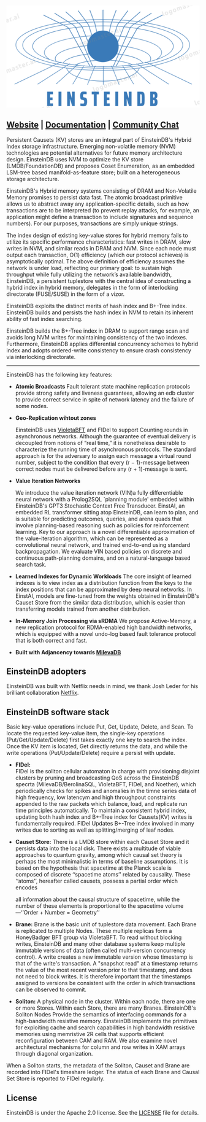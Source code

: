 <img src="images/EinsteinDBLogo.png" alt="einsteindb_logo" width="600"/>

## [Website](https://www.einsteindb.com) | [Documentation](https://einsteindb.com/docs/latest/concepts/overview/) | [Community Chat](https://einsteindb.com/chat)


Persistent Causets (KV) stores are an integral part of EinsteinDB's Hybrid Index storage infrastructure. Emerging non-volatile memory (NVM) technologies are potential alternatives for future memory architecture design. EinsteinDB uses NVM to optimize the KV store (LMDB/FoundationDB) and proposes Coset Enumeration, as an embedded LSM-tree based manifold-as-feature store; built on a heterogeneous storage architecture. 


EinsteinDB's Hybrid memory systems consisting of DRAM and Non-Volatile Memory promises to persist data fast. The atomic broadcast primitive allows us to abstract away any application-specific details, such as how transactions are to be interpreted (to prevent replay attacks, for example, an application might define a transaction to include signatures and sequence numbers). For our purposes, transactions are simply unique strings. 

The index design of existing key-value stores for hybrid memory fails to utilize its specific performance characteristics: fast writes in DRAM, slow writes in NVM, and similar reads in DRAM and NVM. Since each node must output each transaction, O(1) efficiency (which our protocol achieves) is asymptotically optimal. The above definition of efficiency assumes the network is under load, reflecting our primary goal: to sustain high throughput while fully utilizing the network’s available bandwidth, EinsteinDB, a persistent tuplestore with the central idea of constructing a hybrid index in hybrid memory, delegates in the form of interlocking directorate (FUSE/SUSE) in the form of a vizor.

EinsteinDB exploits the distinct merits of hash index and B+-Tree index. EinsteinDB builds and persists the hash index in NVM to retain its inherent ability of fast index searching.

 EinsteinDB builds the B+-Tree index in DRAM to support range scan and avoids long NVM writes for maintaining consistency of the two indexes. Furthermore, EinsteinDB applies differential concurrency schemes to hybrid index and adopts ordered-write consistency to ensure crash consistency via interlocking directorate. 



---


EinsteinDB has the following key features:

- **Atomic Broadcasts**
    Fault tolerant state machine replication protocols provide strong safety and liveness guarantees, allowing an edb cluster to provide correct service in spite of network latency and the failure of some nodes. 
    

- **Geo-Replication wihtout zones**

    EinsteinDB uses [VioletaBFT](http://github.com/whtcorpsinc/violetabft) and FIDel to support Counting rounds in asynchronous networks. Although the guarantee of eventual delivery is decoupled from notions of “real time,” it is nonetheless desirable to characterize the running time of asynchronous protocols. The standard approach is for the adversary to assign each message a virtual round number, subject to the condition that every (r − 1)-message between correct nodes must be delivered before any (r + 1)-message is sent.

- **Value Iteration Networks**

    We introduce the value iteration network (VIN)a fully differentiable neural network with a Prolog2SQL `planning module' embedded within EinsteinDB's GPT3 Stochastic Context Free Transducer. EinstAI, an embedded RL transformer sitting atop EinsteinDB, can learn to plan, and is suitable for predicting outcomes, queries, and arena quads that involve planning-based reasoning such as policies for reinforcement learning. Key to our approach is a novel differentiable approximation of the value-iteration algorithm, which can be represented as a convolutional neural network, and trained end-to-end using standard backpropagation. We evaluate VIN based policies on discrete and continuous path-planning domains, and on a natural-language based search task.

- **Learned Indexes for Dynamic Workloads**
    The core insight of learned indexes is to view index as a distribution function from the keys to the index positions that can be approximated by deep neural networks. In EinstAI, models are fine-tuned from the weights obtained in EinsteinDB's Causet Store  from the similar data distribution, which is easier than transferring models trained from another distribution.
    

- **In-Memory Join Processing via sRDMA**
    We propose Active-Memory, a new replication protocol for RDMA-enabled high bandwidth networks, which is equipped with a novel undo-log based fault tolerance protocol that is both correct and fast.        
    

- **Built with Adjancency towards [MilevaDB](https://github.com/whtcorpsinc/milevadb)**



## EinsteinDB adopters

EinsteinDB was built with Netflix needs in mind, we thank Josh Leder for his brilliant collaboration [Netflix](https://netflix.github.io).

## EinsteinDB software stack

Basic key-value operations include Put, Get, Update, Delete, and Scan. To locate the requested key-value item, the single-key operations (Put/Get/Update/Delete) first takes exactly one key to search the index. Once the KV item is located, Get directly returns the data, and while the write operations (Put/Update/Delete) require a persist with update.

- **FIDel:**    
    FIDel is the soliton cellular automaton in charge with provisioning disjoint clusters by pruning and broadcasting QoS across the EinsteinDB specrta (MilevaDB/BerolinaSQL, VioletaBFT, FIDel, and Noether), which periodically checks for spikes and anomalies in the timne series data of high frequency, low latencym and high throughpout constraints appended to the raw packets which balance, load, and replicate run time principles automatically. To maintain a consistent hybrid index, updating both hash index and B+-Tree index for Causets(KV) writes is fundamentally required. FIDel Updates B+-Tree index involved in many writes due to sorting as well as splitting/merging of leaf nodes.

- **Causet Store:** 
    There is a LMDB store within each Causet Store and it persists data into the local disk. There exists a multitude of viable approaches to quantum gravity, among which causal set theory is perhaps the most minimalistic in terms of baseline assumptions. It is based on the hypothesis that spacetime at the Planck scale is composed of discrete ‘‘spacetime atoms’’ related by causality. These ‘‘atoms’’, hereafter called causets, possess a partial order which encodes

    all information about the causal structure of spacetime, while the number of these elements is proportional to the spacetime volume—‘‘Order + Number = Geometry’’

- **Brane:** Brane is the basic unit of tuplestore data movement. Each Brane  is replicated to multiple Nodes. These multiple replicas form a HoneyBadger BFT group via VioletaBFT. To read without blocking writes, EinsteinDB and many other database systems keep multiple immutable versions of data (often called multi-version concurrency control). A write creates a new immutable version whose timestamp is that of the write's transaction. A "snapshot read" at a timestamp returns the value of the most recent version prior to that timestamp, and does not need to block writes. It is therefore important that the timestamps assigned to versions be consistent with the order in which transactions can be observed to commit. 
- **Soliton:** A physical node in the cluster. Within each node, there are one or more Stores. Within each Store, there are many Branes.
EinsteinDB's Soliton Nodes Provide the semantics of interfacing commands for a high-bandwidth resistive memory. EinsteinDB implements the primitives for exploiting cache and search capabilities in high bandwidth resistive memories using memristive 2R cells that supports efficient reconfiguration between CAM and RAM. We also examine novel architectural mechanisms for column and row writes in XAM arrays through diagonal organization. 

When a Soliton starts, the metadata of the Soliton, Causet and Brane are recorded into FIDel's timeshare ledger. The status of each Brane and Causal Set Store  is reported to FIDel regularly.



## License

EinsteinDB is under the Apache 2.0 license. See the [LICENSE](./LICENSE) file for details.

